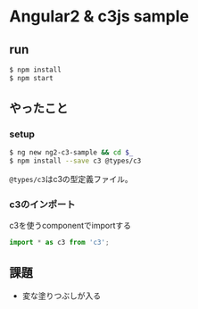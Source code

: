 # Angular2 & c3js sample
 
## run

```bash
$ npm install 
$ npm start
```

## やったこと

### setup

```bash
$ ng new ng2-c3-sample && cd $_
$ npm install --save c3 @types/c3
```

`@types/c3`はc3の型定義ファイル。

### c3のインポート

c3を使うcomponentでimportする
```typescript
import * as c3 from 'c3';
```



## 課題

* 変な塗りつぶしが入る
